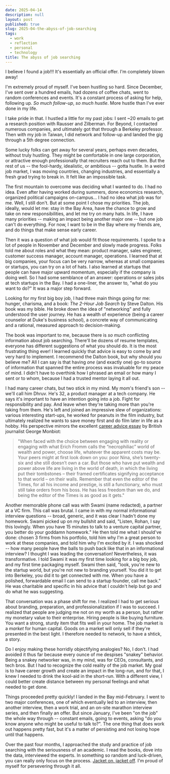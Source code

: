 ```yaml
---
date: 2025-04-14
description: null
layout: post
published: true
slug: 2025-04-the-abyss-of-job-searching
tags:
  - work
  - reflection
  - personal
  - technology
title: The abyss of job searching
---
```


I believe I found a job!!! It's essentially an official offer. I'm completely blown away! 

I'm extremely proud of myself. I've been hustling so hard. Since December, I've sent over a hundred emails, had dozens of coffee chats, went to random conferences and events. It's a constant process of asking for help, following up. *So much follow-up*, *so much hustle*. More hustle than I've ever done in my life.

I take pride in that. I hustled a little for my past jobs: I sent ~20 emails to get a research position with Rausser and Zilberman. For Beyond, I contacted numerous companies, and ultimately got that through a Berkeley professor. Then with my job in Taiwan, I did network and follow-up and landed the gig through a 5th degree connection.

Some lucky folks can get away for several years, perhaps even decades, without truly hustling. They might be comfortable in one large corporation, or attractive enough professionally that recruiters reach out to them. But the rest of us -- the fool-hardy, idealistic, or ambitious -- gotta hustle. In a weird job market, I was moving countries, changing industries, and essentially a fresh grad trying to break in. It felt like an impossible task.

The first mountain to overcome was deciding what I wanted to do. I had no idea. Even after having worked during summers, done economics research, organized political campaigns on-campus... I had no idea what job was for me. Well, I still don't. But at some point I chose my priorities. The job, ideally, would let me: stay in the Bay Area, have the chance to grow and take on new responsibilities, and let me try on many hats. In life, I have many priorities -- making an impact being another major one -- but one job can't do everything. For now, I want to be in the Bay where my friends are, and do things that make sense early career.

Then it was a question of what job would fit those requirements. I spoke to a lot of people in November and December and slowly made progress. Folks told me about roles and what they mean: product manager, sales engineer, customer success manager, account manager, operations. I learned that at big companies, your focus can be very narrow, whereas at small companies or startups, you can try on a lot of hats. I also learned at startups that people can have major upward momentum, especially if the company is doing well. So I had some semblance of an answer: operations or sales jobs at tech startups in the Bay. I had a one-liner, the answer to, "what do you want to do?" It was a major step forward. 

Looking for my first big boy job, I had three main things going for me: hunger, charisma, and a book: *The 2-Hour Job Search* by Steve Dalton. His book was my bible. He broke down the idea of "networking" and fully understood the user journey. He has a wealth of experience (being a career counselor at Duke's business school), a concrete way of communicating and a rational, measured approach to decision-making.

The book was important to me, because there is *so much* conflicting information about job searching. There'll be dozens of resume templates, everyone has different suggestions of what you should do. It is the most frustrating thing ever! I learned quickly that advice is easy to come by and very hard to implement. I recommend the Dalton book, but why should you believe me? All I can say is that having *one* (and exactly one) go-to source of information that spanned the entire process was invaluable for my peace of mind. I didn't have to overthink how I phrased an email or how many I sent or to whom, because I had a trusted mentor laying it all out.

I had many career chats, but two stick in my mind. My mom's friend's son -- we'll call him Dhruv. He's 32, a product manager at a tech company. He says it's important to have an intention going into a job. Fight for responsibility and pay. And leave when they're taking more than you're taking from them. He's left and joined an impressive slew of organizations: various interesting start-ups, he worked for peanuts in the film industry, but ultimately realized he wants to save money first and do film later in life as a hobby. His perspective mirrors the excellent [career advice essay](https://www.monbiot.com/career-advice/) by British journalist George Monbiot:

> "When faced with the choice between engaging with reality or engaging with what Erich Fromm calls the “necrophiliac” world of wealth and power, choose life, whatever the apparent costs may be. Your peers might at first look down on you: poor Nina, she’s twenty-six and she still doesn’t own a car. But those who have put wealth and power above life are living in the world of death, in which the living put their tombstones – their framed certificates signifying acceptance to that world – on their walls. Remember that even the editor of the Times, for all his income and prestige, is still a functionary, who must still take orders from his boss. He has less freedom than we do, and being the editor of the Times is as good as it gets."

Another memorable phone call was with Swami (name redacted), a partner at a VC firm. This call was brutal. I came in with my normal informational interview questions -- broad, generic, and it was clear I hadn't done my homework. Swami picked up on my bullshit and said, "Listen, Rohan, I say this lovingly. When you have 15 minutes to talk to a venture capital partner, you better do your goddamn homework." He then told me what I should've done: chosen 3 firms from his portfolio, told him why I'm a great person to work at these companies, and told him why I'm excited by it. I was shocked -- how many people have the balls to push back like that in an informational interview? I thought I was leading the conversation! Nevertheless, it was transformative. I told Swami it was my first time looking for a big boy job, and my first time packaging myself. Swami then said, "look, you're new to the startup world, but you're not new to branding yourself. You did it to get into Berkeley, you did it to get connected with me. When you have a polished, forwardable email I can send to a startup founder, call me back." He was charitable and specific in his advice that I couldn't help but go and do what he was suggesting.

That conversation was a phase shift for me. I realized I had to get serious about branding, preparation, and professionalization if I was to succeed. I realized that people are judging me not on my worth as a person, but rather my monetary value to their enterprise. Hiring people is like buying furniture. You want a strong, sturdy item that fits well in your home. The job market is a *market* for human capital. Goods on a market will only sell if they're presented in the best light. I therefore needed to network, to have a shtick, a story.

Do I enjoy making these horridly objectifying analogies? No, I don't. I had avoided it thus far because every ounce of me despises "snakey" behavior. Being a snakey networker was, in my mind, was for CEOs, consultants, and tech bros.  But I had to recognize the cold reality of the job market. My goal is to have career growth and create an impact in the long-run, and for that, I knew I needed to drink the kool-aid in the short-run. With a different view, I could better create distance between my personal feelings and what needed to get done.

Things proceeded pretty quickly! I landed in the Bay mid-February. I went to two major conferences, one of which eventually led to an interview, then another interview, then a work trial, and an on-site marathon interview series, and then finally an offer. But since January, I've been "on the job" the whole way through -- constant emails, going to events, asking "do you know anyone who might be useful to talk to?". The one thing that does work out happens pretty fast, but it's a matter of persisting and not losing hope until that happens. 

Over the past four months, I approached the study and practice of job searching with the seriousness of an academic. I read the books, dove into the data, interviewed the experts. In something so random and luck-driven, you can really only focus on the process. [Jacket on, jacket off](https://www.youtube.com/watch?v=Zs9Tu34Qc-s). I'm proud of myself for persevering through it all.
